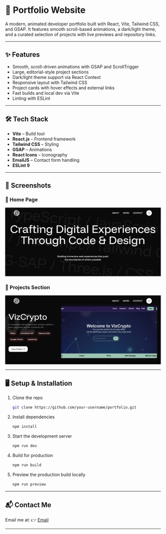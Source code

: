 # 🌟 Portfolio Website

A modern, animated developer portfolio built with React, Vite, Tailwind CSS, and GSAP. It features smooth scroll-based animations, a dark/light theme, and a curated selection of projects with live previews and repository links.

---

## ✨ Features

- Smooth, scroll-driven animations with GSAP and ScrollTrigger
- Large, editorial-style project sections
- Dark/light theme support via React Context
- Responsive layout with Tailwind CSS
- Project cards with hover effects and external links
- Fast builds and local dev via Vite
- Linting with ESLint


---

## 🛠 Tech Stack

- **Vite** – Build tool
- **React.js** – Frontend framework
- **Tailwind CSS** – Styling
- **GSAP** – Animations
- **React Icons** – Iconography
- **EmailJS** – Contact form handling
- **ESLint 9**

---


## 📸 Screenshots

### 🔹 Home Page
![Home Screenshot](./public/screenshots/s1.png)

### 🔹 Projects Section
![Projects Screenshot](./public/screenshots/s2.png)

___

## 🖥️ Setup & Installation

1. Clone the repo
   ```bash
   git clone https://github.com/your-username/portfolio.git
   ```
2. Install dependencies
    ```bash
    npm install
    ```
3. Start the development server
    ```bash
    npm run dev
    ```
4. Build for production
    ```bash
    npm run build
    ```
5. Preview the production build locally
    ```bash
    npm run preview
    ```
---

## 📬 Contact Me

Email me at:
👉 [Email](emailto:sagarsaini9531@gmail.com)

---
